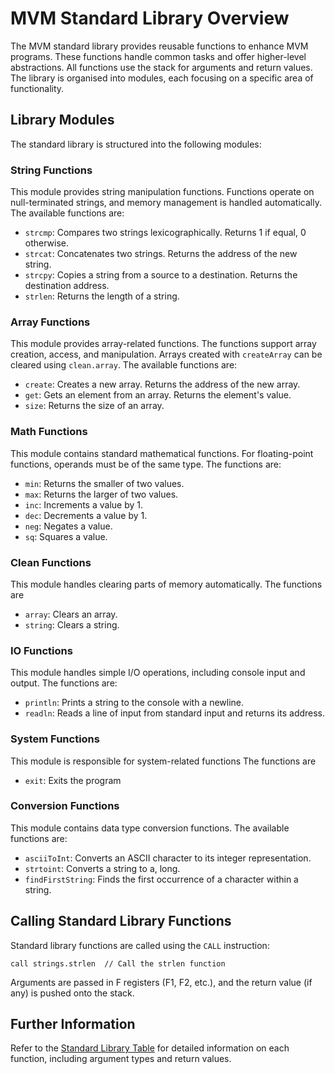 # MVM Standard Library Overview

The MVM standard library provides reusable functions to enhance MVM programs. These functions handle common tasks and offer higher-level abstractions.  All functions use the stack for arguments and return values.  The library is organised into modules, each focusing on a specific area of functionality.

## Library Modules

The standard library is structured into the following modules:

### String Functions

This module provides string manipulation functions. Functions operate on null-terminated strings, and memory management is handled automatically.  The available functions are:

- `strcmp`: Compares two strings lexicographically. Returns 1 if equal, 0 otherwise.
- `strcat`: Concatenates two strings.  Returns the address of the new string.
- `strcpy`: Copies a string from a source to a destination. Returns the destination address.
- `strlen`: Returns the length of a string.


### Array Functions

This module provides array-related functions. The functions support array creation, access, and manipulation. Arrays created with `createArray` can be cleared using `clean.array`.  The available functions are:

- `create`: Creates a new array. Returns the address of the new array.
- `get`: Gets an element from an array. Returns the element's value.
- `size`: Returns the size of an array.

### Math Functions

This module contains standard mathematical functions. For floating-point functions, operands must be of the same type.  The functions are:

- `min`: Returns the smaller of two values.
- `max`: Returns the larger of two values.
- `inc`: Increments a value by 1.
- `dec`: Decrements a value by 1.
- `neg`: Negates a value.
- `sq`: Squares a value.


### Clean Functions

This module handles clearing parts of memory automatically. The functions are

- `array`: Clears an array.
- `string`: Clears a string.

### IO Functions

This module handles simple I/O operations, including console input and output.  The functions are:

- `println`: Prints a string to the console with a newline.
- `readln`: Reads a line of input from standard input and returns its address.


### System Functions

This module is responsible for system-related functions The functions are

- `exit`: Exits the program


### Conversion Functions

This module contains data type conversion functions.  The available functions are:

- `asciiToInt`: Converts an ASCII character to its integer representation.
- `strtoint`: Converts a string to a, long.
- `findFirstString`: Finds the first occurrence of a character within a string.



## Calling Standard Library Functions

Standard library functions are called using the `CALL` instruction:

```assembly
call strings.strlen  // Call the strlen function
```

Arguments are passed in F registers (F1, F2, etc.), and the return value (if any) is pushed onto the stack.


## Further Information

Refer to the [Standard Library Table](Standard-Library-Table) for detailed information on each function, including argument types and return values.

